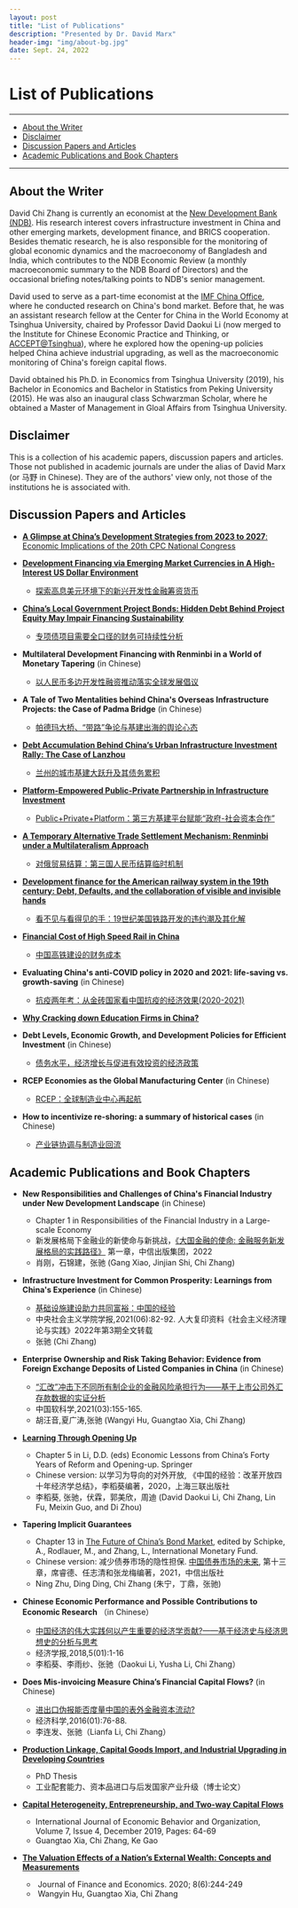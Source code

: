 ```yaml
---
layout: post
title: "List of Publications"
description: "Presented by Dr. David Marx"
header-img: "img/about-bg.jpg"
date: Sept. 24, 2022
---
```


# List of Publications

---

- [About the Writer](#about-the-writer)
- [Disclaimer](#disclaimer)
- [Discussion Papers and Articles](#discussion-papers-and-articles)
- [Academic Publications and Book Chapters](#academic-publications-and-book-chapters)

---
   
   

## About the Writer
   


David Chi Zhang is currently an economist at the [New Development Bank (NDB)](http://www.ndb.int). His research interest covers infrastructure investment in China and other emerging markets, development finance, and BRICS cooperation. Besides thematic research, he is also responsible for the monitoring of global economic dynamics and the macroeconomy of Bangladesh and India, which contributes to the NDB Economic Review (a monthly macroeconomic summary to the NDB Board of Directors) and the occasional briefing notes/talking points to NDB's senior management. 

David used to serve as a part-time economist at the [IMF China Office](https://www.imf.org/en/Countries/ResRep/CHN), where he conducted research on China's bond market. Before that, he was an assistant research fellow at the Center for China in the World Economy at Tsinghua University, chaired by Professor David Daokui Li (now merged to the Institute for Chinese Economic Practice and Thinking, or [ACCEPT@Tsinghua](http://www.accept.tsinghua.edu.cn/accepten/main.htm)), where he explored how the opening-up policies helped China achieve industrial upgrading, as well as the macroeconomic monitoring of China's foreign capital flows. 

David obtained his Ph.D. in Economics from Tsinghua University (2019), his Bachelor in Economics and Bachelor in Statistics from Peking University (2015). He was also an inaugural class Schwarzman Scholar, where he obtained a Master of Management in Gloal Affairs from Tsinghua University.  
   

## Disclaimer
   

This is a collection of his academic papers, discussion papers and articles. Those not published in academic journals are under the alias of David Marx (or 马野 in Chinese). They are of the authors' view only, not those of the institutions he is associated with. 
   
   


## Discussion Papers and Articles
- [**A Glimpse at China’s Development Strategies from 2023 to 2027**: Economic Implications of the 20th CPC National Congress](https://david-chi-zhang.github.io/MReview/2022/11/01/ChinaDevelopmentStrategy/)

- [**Development Financing via Emerging Market Currencies in A High-Interest US Dollar Environment**](https://david-chi-zhang.github.io/MReview/2022/10/10/DFIEMC/)
    - [探索高息美元环境下的新兴开发性金融筹资货币](https://mp.weixin.qq.com/s/d0z1RfEwTurW6dYSfmWEVA)

- [**China’s Local Government Project Bonds: Hidden Debt Behind Project Equity May Impair Financing Sustainability**](https://david-chi-zhang.github.io/MReview/2022/06/29/Lanzhou/)
    -  [专项债项目需要全口径的财务可持续性分析](https://mp.weixin.qq.com/s/34-hAf25ikTMefYvkBq1bA)

- **Multilateral Development Financing with Renminbi in a World of Monetary Tapering** (in Chinese)
    -  [以人民币多边开发性融资推动落实全球发展倡议](https://mp.weixin.qq.com/s/SprMGJcDr7BEcgbNdivXAg)

- **A Tale of Two Mentalities behind China's Overseas Infrastructure Projects: the Case of Padma Bridge** (in Chinese)
    - [帕德玛大桥、“带路”争论与基建出海的舆论心态](https://mp.weixin.qq.com/s?__biz=MzAxMjM1MTQ0Mg==&mid=2649323383&idx=1&sn=c4fc184cdec888ea5e22da5d77e0a3ad&chksm=83aef5cab4d97cdc8a72b8db58f4a77326bfd282b320cff4ff26b38a52d81e1bf427a15c4758&token=1435568044&lang=zh_CN#rd)
    

- [**Debt Accumulation Behind China’s Urban Infrastructure Investment Rally: The Case of Lanzhou**](https://david-chi-zhang.github.io/MReview/2022/06/29/Lanzhou/) 
    - [兰州的城市基建大跃升及其债务累积](https://mp.weixin.qq.com/s?__biz=MzAxMjM1MTQ0Mg==&mid=2649323372&idx=1&sn=5f7899a0cc4dc4a55696b9f1a5c85f6e&chksm=83aef5d1b4d97cc74e66dd987d4b1e93762916012db5ea979db65339984b2309fb9207cff70e#rd)

- [**Platform-Empowered Public-Private Partnership in Infrastructure Investment**](https://david-chi-zhang.github.io/MReview/2022/05/16/PEPPP/)
    - [Public+Private+Platform：第三方基建平台赋能“政府-社会资本合作”](https://mp.weixin.qq.com/s?__biz=MzAxMjM1MTQ0Mg==&mid=2649323344&idx=1&sn=a438804bfc5a09de353d40b4c6fd850a&chksm=83aef5edb4d97cfb214e9433553234bc44245c2dc9a2578845446e22ccbdf315e24099ef19fc&token=1435568044&lang=zh_CN#rd)

- [**A Temporary Alternative Trade Settlement Mechanism: Renminbi under a Multilateralism Approach**](https://david-chi-zhang.github.io/MReview/2022/03/09/RMBTradeSettlement.md/)
    - [对俄贸易结算：第三国人民币结算临时机制](https://mp.weixin.qq.com/s?__biz=MzAxMjM1MTQ0Mg==&mid=2649323330&idx=1&sn=968625aff2564630798db6cb26e013a0&chksm=83aef5ffb4d97ce9e95b77bf04599295f238dbff11d892a48027b8f72a0aeee328e4db7a13a0&token=1435568044&lang=zh_CN#rd)
    
- [**Development finance for the American railway system in the 19th century: Debt, Defaults, and the collaboration of visible and invisible hands**](https://david-chi-zhang.github.io/MReview/2022/02/19/USRailway19C/)
    - [看不见与看得见的手：19世纪美国铁路开发的违约潮及其化解](https://mp.weixin.qq.com/s?__biz=MzAxMjM1MTQ0Mg==&mid=2649323323&idx=1&sn=f389a3a1c6bb6d4354ce0439cfe55eef&chksm=83aef586b4d97c90e6796d456d91fc74636054dca23ed228c6c13bbf5bba8145630c9c7b8b45&token=1435568044&lang=zh_CN#rd)
    
- [**Financial Cost of High Speed Rail in China**](https://david-chi-zhang.github.io/MReview/2022/01/15/HighSpeedRail/)
    - [中国高铁建设的财务成本](https://mp.weixin.qq.com/s?__biz=MzAxMjM1MTQ0Mg==&mid=2649323316&idx=1&sn=be456e86acc9b4cc5a20351fd02e54ee&chksm=83aef589b4d97c9f15da4ac5e98c8f45bc01e64668d6d5a897952f287c9048a9da94d39c02fa&token=1435568044&lang=zh_CN#rd)
    
- **Evaluating China's anti-COVID policy in 2020 and 2021: life-saving vs. growth-saving** (in Chinese)
    - [抗疫两年考：从金砖国家看中国抗疫的经济效果(2020-2021)](https://mp.weixin.qq.com/s?__biz=MzAxMjM1MTQ0Mg==&mid=2649323312&idx=1&sn=8ce47b47921b1d7a0d727754f39ca591&chksm=83aef58db4d97c9b78ebc34184a1dc1dc2efbc3bbf63138d68a625982f14adb5e4285b734f74&token=1435568044&lang=zh_CN#rd)
    
- [**Why Cracking down Education Firms in China?**](https://david-chi-zhang.github.io/MReview/2021/07/29/Education/)

- **Debt Levels, Economic Growth, and Development Policies for Efficient Investment** (in Chinese)
    - [债务水平，经济增长与促进有效投资的经济政策](https://mp.weixin.qq.com/s?__biz=MzAxMjM1MTQ0Mg==&mid=2649323295&idx=1&sn=058f401daa4e26f84b0a333528ed962d&chksm=83aef5a2b4d97cb445bb910ee3f75b2a0ab95839edf480afe9aec3c026bca3f0a7d552734f24&token=1435568044&lang=zh_CN#rd)

- **RCEP Economies as the Global Manufacturing Center** (in Chinese)
    - [RCEP：全球制造业中心再起航](https://mp.weixin.qq.com/s?__biz=MzAxMjM1MTQ0Mg==&mid=2649323279&idx=1&sn=8903c8ede23126cd029debbe5bc0f1f3&chksm=83aef5b2b4d97ca44ad6a7cb65217dfe0d0021fecda9763bbe2c6a00dac20aeecfdd00a643d2&token=1435568044&lang=zh_CN#rd)
    
- **How to incentivize re-shoring: a summary of historical cases** (in Chinese)
    - [产业链协调与制造业回流](https://mp.weixin.qq.com/s?__biz=MzAxMjM1MTQ0Mg==&mid=2649323270&idx=1&sn=c28846665aea08c213b1bb5e618ed00d&chksm=83aef5bbb4d97cad8c8f6a35689fe18f98fb507019f5a2da9ba77f74c0ee080cefd82f88a4b2&token=1435568044&lang=zh_CN#rd)

   

## Academic Publications and Book Chapters
   

- **New Responsibilities and Challenges of China's Financial Industry under New Development Landscape** (in Chinese)
    - Chapter 1 in Responsibilities of the Financial Industry in a Large-scale Economy 
    - 新发展格局下金融业的新使命与新挑战，[《大国金融的使命: 金融服务新发展格局的实践路径》](http://www.cf40.org.cn/book_detail/12563.html) 第一章，中信出版集团，2022
    - 肖刚，石锦建，张驰 (Gang Xiao, Jinjian Shi, Chi Zhang)

- **Infrastructure Investment for Common Prosperity: Learnings from China's Experience** (in Chinese)
    - [基础设施建设助力共同富裕：中国的经验](http://cgrs.szlib.com/qk/Paper/787155)
    - 中央社会主义学院学报,2021(06):82-92. 人大复印资料《社会主义经济理论与实践》2022年第3期全文转载
    - 张驰 (Chi Zhang)

- **Enterprise Ownership and Risk Taking Behavior: Evidence from Foreign Exchange Deposits of Listed Companies in China** (in Chinese)
    - [“汇改”冲击下不同所有制企业的金融风险承担行为——基于上市公司外汇存款数据的实证分析](https://kns.cnki.net/kcms/detail/detail.aspx?dbcode=CJFD&dbname=CJFDLAST2021&filename=ZGRK202103014&uniplatform=NZKPT&v=3a01D728ebOkQ4xzVXRVblJM8ftiwCDiQp1HID8y6NOyGyx9aegbuiDigjBJprh6) 
    - 中国软科学,2021(03):155-165.
    - 胡汪音,夏广涛,张驰 (Wangyi Hu, Guangtao Xia, Chi Zhang)

- [**Learning Through Opening Up**](https://link.springer.com/chapter/10.1007/978-981-33-4520-1_5#citeas)
    - Chapter 5 in Li, D.D. (eds) Economic Lessons from China’s Forty Years of Reform and Opening-up. Springer
    - Chinese version: 以学习为导向的对外开放, 《中国的经验：改革开放四十年经济学总结》，李稻葵编著，2020，上海三联出版社
    - 李稻葵, 张驰，伏霖，郭美欣，周迪 (David Daokui Li, Chi Zhang, Lin Fu, Meixin Guo, and Di Zhou)

- **Tapering Implicit Guarantees** 
    - Chapter 13 in [The Future of China’s Bond Market](https://www.imf.org/en/Publications/Books/Issues/2019/03/05/The-Future-of-China-s-Bond-Market-46144), edited by Schipke, A., Rodlauer, M., and Zhang, L., International Monetary Fund.
    - Chinese version: 减少债券市场的隐性担保. [中国债券市场的未来](https://baike.baidu.com/item/%E4%B8%AD%E5%9B%BD%E5%80%BA%E5%88%B8%E5%B8%82%E5%9C%BA%E7%9A%84%E6%9C%AA%E6%9D%A5/60032650?fr=aladdin), 第十三章，席睿德、任志清和张龙梅编著，2021，中信出版社
    - Ning Zhu, Ding Ding, Chi Zhang (朱宁，丁鼎，张驰)
    
- **Chinese Economic Performance and Possible Contributions to Economic Research** （in Chinese）
    - [中国经济的伟大实践何以产生重要的经济学贡献?——基于经济史与经济思想史的分析与思考](https://kns.cnki.net/kcms/detail/detail.aspx?dbcode=CJFD&dbname=CJFDLAST2018&filename=TSJJ201801001&uniplatform=NZKPT&v=XY0Wl9SBkn1Q7FXVDwzVM-laO4BEx2mCpR9fVf19F4-js4oKb_tTFlGhETVLzuOb)
    - 经济学报,2018,5(01):1-16
    - 李稻葵、李雨纱、张驰（Daokui Li, Yusha Li, Chi Zhang）
    
- **Does Mis-invoicing Measure China’s Financial Capital Flows?** (in Chinese)
    - [进出口伪报能否度量中国的表外金融资本流动?](https://kns.cnki.net/kcms/detail/detail.aspx?dbcode=CJFD&dbname=CJFDLAST2016&filename=JJKX201601008&uniplatform=NZKPT&v=mUNeSsUy0IXnyL0TvWOUrmiqFK-kMSvy6-rJIjq2FliyN4-2cpc6J1DpRKPuRqnk)
    - 经济科学,2016(01):76-88.
    - 李连发、张驰（Lianfa Li, Chi Zhang）    
 
- [**Production Linkage, Capital Goods Import, and Industrial Upgrading in Developing Countries**](https://github.com/david-chi-zhang/MReview/blob/d541703a2a2f8f2b6c39b7b9716c4c2b801b4258/_posts/pdf/201909_PhD.pdf)
    - PhD Thesis
    - 工业配套能力、资本品进口与后发国家产业升级（博士论文）
 
- [**Capital Heterogeneity, Entrepreneurship, and Two-way Capital Flows**](https://www.sciencepublishinggroup.com/journal/paperinfo?journalid=172&doi=10.11648/j.ijebo.20190704.12)
    - International Journal of Economic Behavior and Organization, Volume 7, Issue 4, December 2019, Pages: 64-69 
    - Guangtao Xia, Chi Zhang, Ke Gao
    
- [**The Valuation Effects of a Nation’s External Wealth: Concepts and Measurements**](http://article.journaloffinanceeconomics.com/pdf/jfe-8-6-2.pdf)
    -  Journal of Finance and Economics. 2020; 8(6):244-249
    -  Wangyin Hu, Guangtao Xia, Chi Zhang

    



